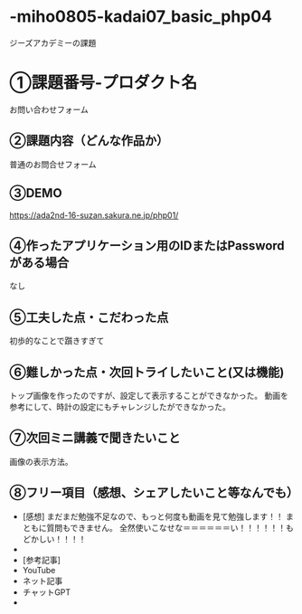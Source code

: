 # -miho0805-kadai07_basic_php04
ジーズアカデミーの課題

# ①課題番号-プロダクト名

お問い合わせフォーム

## ②課題内容（どんな作品か）

普通のお問合せフォーム

## ③DEMO

https://ada2nd-16-suzan.sakura.ne.jp/php01/

## ④作ったアプリケーション用のIDまたはPasswordがある場合

なし

## ⑤工夫した点・こだわった点

初歩的なことで躓きすぎて

## ⑥難しかった点・次回トライしたいこと(又は機能)

  トップ画像を作ったのですが、設定して表示することができなかった。
  動画を参考にして、時計の設定にもチャレンジしたができなかった。

## ⑦次回ミニ講義で聞きたいこと

画像の表示方法。

## ⑧フリー項目（感想、シェアしたいこと等なんでも）

- [感想]
まだまだ勉強不足なので、もっと何度も動画を見て勉強します！！
まともに質問もできません。
全然使いこなせな＝＝＝＝＝＝い！！！！！！もどかしい！！！！
- 
- [参考記事]
- YouTube
- ネット記事
- チャットGPT
- 
